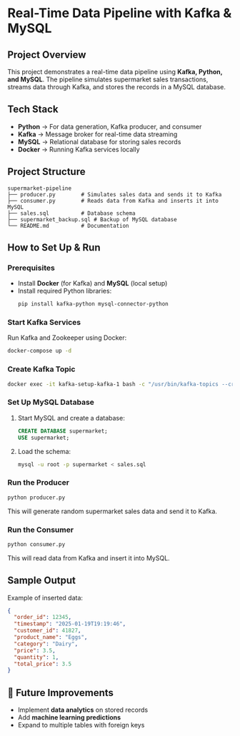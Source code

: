 # Real-Time Data Pipeline with Kafka & MySQL

## Project Overview
This project demonstrates a real-time data pipeline using **Kafka, Python, and MySQL**. The pipeline simulates supermarket sales transactions, streams data through Kafka, and stores the records in a MySQL database.

## Tech Stack
- **Python** → For data generation, Kafka producer, and consumer
- **Kafka** → Message broker for real-time data streaming
- **MySQL** → Relational database for storing sales records
- **Docker** → Running Kafka services locally

## Project Structure
```
supermarket-pipeline
├── producer.py        # Simulates sales data and sends it to Kafka
├── consumer.py        # Reads data from Kafka and inserts it into MySQL
├── sales.sql          # Database schema
├── supermarket_backup.sql # Backup of MySQL database
└── README.md          # Documentation
```

## How to Set Up & Run
### Prerequisites
- Install **Docker** (for Kafka) and **MySQL** (local setup)
- Install required Python libraries:
  ```sh
  pip install kafka-python mysql-connector-python
  ```

### Start Kafka Services
Run Kafka and Zookeeper using Docker:
```sh
docker-compose up -d
```

### Create Kafka Topic
```sh
docker exec -it kafka-setup-kafka-1 bash -c "/usr/bin/kafka-topics --create --topic sales-topic --bootstrap-server localhost:9092 --partitions 1 --replication-factor 1"
```

### Set Up MySQL Database
1. Start MySQL and create a database:
   ```sql
   CREATE DATABASE supermarket;
   USE supermarket;
   ```
2. Load the schema:
   ```sh
   mysql -u root -p supermarket < sales.sql
   ```

### Run the Producer
```sh
python producer.py
```
This will generate random supermarket sales data and send it to Kafka.

### Run the Consumer
```sh
python consumer.py
```
This will read data from Kafka and insert it into MySQL.

## Sample Output
Example of inserted data:
```json
{
  "order_id": 12345,
  "timestamp": "2025-01-19T19:19:46",
  "customer_id": 41827,
  "product_name": "Eggs",
  "category": "Dairy",
  "price": 3.5,
  "quantity": 1,
  "total_price": 3.5
}
```

## 📝 Future Improvements
- Implement **data analytics** on stored records
- Add **machine learning predictions**
- Expand to multiple tables with foreign keys

